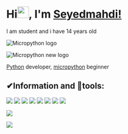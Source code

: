 # Hi<img src="https://media.giphy.com/media/Q7LHmoFwVP6Yc1swZs/giphy.gif" width=30px>, I'm [Seyedmahdi!](https://redl.ink/seyedmm)

I am student and i have 14 years old

![Micropython logo](https://upload.wikimedia.org/wikipedia/commons/4/4e/Micropython-logo.svg)



![Micropython new logo](https://upload.wikimedia.org/wikipedia/commons/a/a7/MicroPython_new_logo.svg)

[Python](https://python.org) developer, [micropython](https://micropython.org) beginner

## ✔Information and 🔧tools:

![](https://img.shields.io/badge/Focus-Micropython-blue?style=for-the-badge&logo=micropython&logoColor=white)
![](https://img.shields.io/badge/Editor-VScode-blue?style=for-the-badge&logo=visual-studio-code)
![](https://img.shields.io/badge/OS-Linux-blue?style=for-the-badge&logo=ubuntu&logoColor=white)
![](https://img.shields.io/badge/language-python-blue?style=for-the-badge&logo=python&logoColor=white)
![](https://img.shields.io/badge/language-html5-blue?style=for-the-badge&logo=html5&logoColor=white)
![](https://img.shields.io/badge/language-css3-blue?style=for-the-badge&logo=css3&logoColor=white)
![](https://img.shields.io/badge/age-14-blue?style=for-the-badge)
![](https://img.shields.io/badge/living-isfahan,%20iran-blue?style=for-the-badge)

![](https://github-readme-stats.vercel.app/api?username=seyedmm&show_icons=true&theme=chartreuse-dark)

![](https://github-readme-stats.vercel.app/api/top-langs/?username=seyedmm&layout=compact&theme=chartreuse-dark)